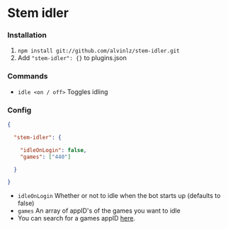 Stem idler
===================

### Installation

1. `npm install git://github.com/alvinlz/stem-idler.git`
2. Add `"stem-idler": {}` to plugins.json

### Commands

- `idle <on / off>` Toggles idling

### Config

```json
{

  "stem-idler": {

    "idleOnLogin": false,
    "games": ["440"]

  }

}

```

- `idleOnLogin` Whether or not to idle when the bot starts up (defaults to false)
- `games` An array of appID's of the games you want to idle
- You can search for a games appID [here](http://steamdb.info/search/?a=app&q=).
